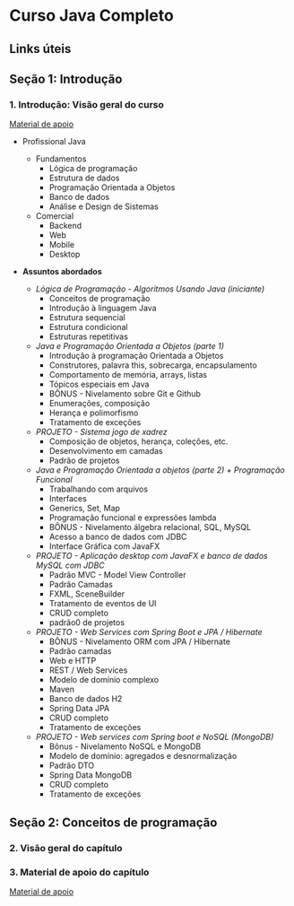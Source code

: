 # Curso Java Completo

## Links úteis

## Seção 1: Introdução

### 1. Introdução: Visão geral do curso

[Material de apoio](Recursos/Curso-Java-COMPLETO.pdf)

* Profissional Java
  * Fundamentos
    * Lógica de programação
    * Estrutura de dados
    * Programação Orientada a Objetos
    * Banco de dados
    * Análise e Design de Sistemas
  * Comercial
    * Backend
    * Web
    * Mobile
    * Desktop

* **Assuntos abordados**
  * *Lógica de Programação - Algoritmos Usando Java (iniciante)*
    * Conceitos de programação
    * Introdução à linguagem Java
    * Estrutura sequencial
    * Estrutura condicional
    * Estruturas repetitivas
  * *Java e Programação Orientada a Objetos (parte 1)*
    * Introdução à programação Orientada a Objetos
    * Construtores, palavra this, sobrecarga, encapsulamento
    * Comportamento de memória, arrays, listas
    * Tópicos especiais em Java
    * BÔNUS - Nivelamento sobre Git e Github
    * Enumerações, composição
    * Herança e polimorfismo
    * Tratamento de exceções
  * *PROJETO - Sistema jogo de xadrez*
    * Composição de objetos, herança, coleções, etc.
    * Desenvolvimento em camadas
    * Padrão de projetos
  * *Java e Programação Orientada a objetos (parte 2) + Programação Funcional*
    * Trabalhando com arquivos
    * Interfaces
    * Generics, Set, Map
    * Programação funcional e expressões lambda
    * BÔNUS - Nivelamento álgebra relacional, SQL, MySQL
    * Acesso a banco de dados com JDBC
    * Interface Gráfica com JavaFX
  * *PROJETO - Aplicação desktop com JavaFX e banco de dados MySQL com JDBC*
    * Padrão MVC - Model View Controller
    * Padrão Camadas
    * FXML, SceneBuilder
    * Tratamento de eventos de UI
    * CRUD completo
    * padrão0 de projetos
  * *PROJETO - Web Services com Spring Boot e JPA / Hibernate*
    * BÔNUS - Nivelamento ORM com JPA / Hibernate
    * Padrão camadas
    * Web e HTTP
    * REST / Web Services
    * Modelo de domínio complexo
    * Maven
    * Banco de dados H2
    * Spring Data JPA
    * CRUD completo
    * Tratamento de exceções
  * *PROJETO - Web services com Spring boot e NoSQL (MongoDB)*
    * Bônus - Nivelamento NoSQL e MongoDB
    * Modelo de domínio: agregados e desnormalização
    * Padrão DTO
    * Spring Data MongoDB
    * CRUD completo
    * Tratamento de exceções

## Seção 2: Conceitos de programação

### 2. Visão geral do capítulo

### 3. Material de apoio do capítulo

[Material de apoio](Recursos/pdf/02-conceitos-de-programacao.pdf)
